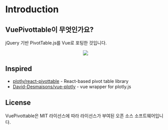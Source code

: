 
# Introduction

## VuePivottable이 무엇인가요?

jQuery 기반 PivotTable.js를 Vue로 포팅한 것입니다.

<div class="wrapper-demo">
    <img src="/images/vue-pivottable-demo.gif">
</div>

<style>
.wrapper-demo {
    display: flex;
    justify-content: center;
}
</style>

## Inspired

* [plotly/react-pivottable](https://github.com/plotly/react-pivottable) - React-based pivot table library
* [David-Desmaisons/vue-plotly](https://github.com/David-Desmaisons/vue-plotly) - vue wrapper for plotly.js

## License

VuePivottable은 MIT 라이선스에 따라 라이선스가 부여된 오픈 소스 소프트웨어입니다.
